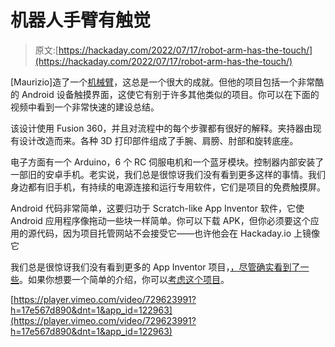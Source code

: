# 机器人手臂有触觉

> 原文:[https://hackaday.com/2022/07/17/robot-arm-has-the-touch/](https://hackaday.com/2022/07/17/robot-arm-has-the-touch/)

[Maurizio]造了一个[机械臂](https://www.instructables.com/Arduino-Robotic-Arm-Controlled-by-Touch-Interface/)，这总是一个很大的成就。但他的项目包括一个非常酷的 Android 设备触摸界面，这使它有别于许多其他类似的项目。你可以在下面的视频中看到一个非常快速的建设总结。

该设计使用 Fusion 360，并且对流程中的每个步骤都有很好的解释。夹持器由现有设计改造而来。各种 3D 打印部件组成了手腕、肩膀、肘部和旋转底座。

电子方面有一个 Arduino，6 个 RC 伺服电机和一个蓝牙模块。控制器内部安装了一部旧的安卓手机。老实说，我们总是很惊讶我们没有看到更多这样的事情。我们身边都有旧手机，有持续的电源连接和运行专用软件，它们是项目的免费触摸屏。

Android 代码非常简单，这要归功于 Scratch-like App Inventor 软件，它使 Android 应用程序像拖动一些块一样简单。你可以下载 APK，但你必须要这个应用的源代码，因为项目托管网站不会接受它——也许他会在 Hackaday.io 上镜像它

我们总是很惊讶我们没有看到更多的 App Inventor 项目，[，尽管确实看到了一些](https://hackaday.com/2020/05/08/the-auto-bartender/)。如果你想要一个简单的介绍，你可以[考虑这个项目](https://hackaday.com/2013/10/01/android-controlled-rgb-lights/)。

[https://player.vimeo.com/video/729623991?h=17e567d890&dnt=1&app_id=122963](https://player.vimeo.com/video/729623991?h=17e567d890&dnt=1&app_id=122963)